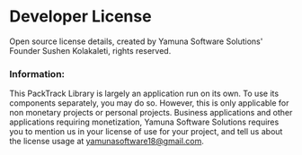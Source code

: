 # Developer License
Open source license details, created by Yamuna Software Solutions' Founder Sushen Kolakaleti, rights reserved.

### Information:
This PackTrack Library is largely an application run on its own. To use its components separately, you may do so. However, this is only applicable for non
monetary projects or personal projects. Business applications and other applications requiring monetization, Yamuna Software Solutions requires you to mention
us in your license of use for your project, and tell us about the license usage at yamunasoftware18@gmail.com. 